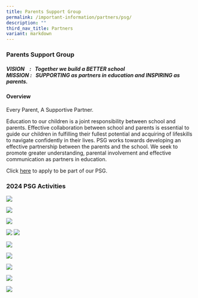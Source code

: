 ```yaml
---
title: Parents Support Group
permalink: /important-information/partners/psg/
description: ""
third_nav_title: Partners
variant: markdown
---
```

###  **Parents Support Group**
##### **VISION &nbsp; &nbsp;: &nbsp; Together we build a&nbsp;**_BETTER_**&nbsp;school <br>MISSION : &nbsp;&nbsp;_**SUPPORTING**_&nbsp;as partners in education and&nbsp;_**INSPIRING**_&nbsp;as parents.**

####  **Overview**
Every Parent, A Supportive Partner.

Education to our children is a joint responsibility between school and parents. Effective collaboration between school and parents is essential to guide our children in fulfilling their fullest potential and acquiring of lifeskills to navigate confidently in their lives. PSG works towards developing an effective partnership between the parents and the school. We seek to promote greater understanding, parental involvement and effective communication as partners in education.
		 
Click&nbsp;[here](https://go.gov.sg/wrspsg)&nbsp;to apply to be part of our PSG.



### **2024 PSG Activities**
![](/images/Slide1_PSG24.jpg)

![](/images/Slide2_PSG24.jpg)

![](/images/Slide3_PSG24.jpg)

![](/images/Slide4_PSG24.jpg)
![](/images/Slide5_PSG24.jpg)

![](/images/Slide6_PSG24.jpg)

![](/images/Slide7_PSG24.jpg)

![](/images/Slide8_PSG24.jpg)

![](/images/Slide9_PSG24.jpg)

![](/images/Slide10.jpg)
